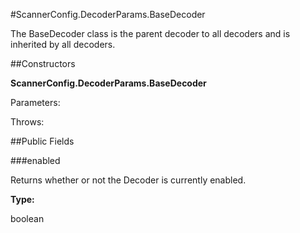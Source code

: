 #ScannerConfig.DecoderParams.BaseDecoder

The BaseDecoder class is the parent decoder to all decoders and is
 inherited by all decoders.



##Constructors

**ScannerConfig.DecoderParams.BaseDecoder**



Parameters:

Throws:

##Public Fields

###enabled

Returns whether or not the Decoder is currently enabled.

**Type:**

boolean

